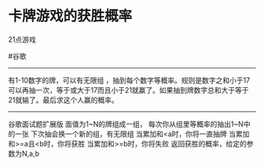 # 卡牌游戏的获胜概率

21点游戏

#谷歌 

---
有1-10数字的牌，可以有无限组 ，抽到每个数字等概率。规则是数字之和小于17可以再抽一次，等于或大于17而且小于21就赢了。如果抽到牌数字总和大于等于21就输了。最后求这个人赢的概率。

---

谷歌面试题扩展版
面值为1~N的牌组成一组，
每次你从组里等概率的抽出1~N中的一张
下次抽会换一个新的组，有无限组
当累加和<a时，你将一直抽牌
当累加和>=a且<b时，你将获胜
当累加和>=b时，你将失败
返回获胜的概率，给定的参数为N,a,b